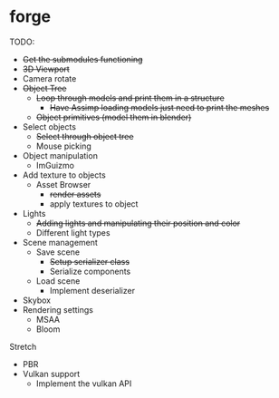 # forge



TODO:
- ~~Get the submodules functioning~~
- ~~3D Viewport~~
- Camera rotate
- ~~Object Tree~~
  - ~~Loop through models and print them in a structure~~
    - ~~Have Assimp loading models just need to print the meshes~~
  - ~~Object primitives (model them in blender)~~
- Select objects
  - ~~Select through object tree~~
  - Mouse picking
- Object manipulation
  - ImGuizmo
- Add texture to objects
  - Asset Browser
    - ~~render assets~~
    - apply textures to object
- Lights
  - ~~Adding lights and manipulating their position and color~~
  - Different light types
- Scene management
  - Save scene  
    - ~~Setup serializer class~~
    - Serialize components
  - Load scene
    - Implement deserializer
- Skybox
- Rendering settings
  - MSAA 
  - Bloom
  

Stretch
- PBR
- Vulkan support
  - Implement the vulkan API
    